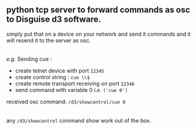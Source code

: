 ## python tcp server to forward commands as osc to Disguise d3 software. 

simply put that on a device on your network and send it commands and it will resend it to the server as osc. 
######
*e.g.* Sending cue :

- create telnet device with port `12345`
- create control string : `cue \\$`
- create remote transport receiving on port `12346`
- send command with variable 0 *i.e.* `('cue 0')`

received osc command: `/d3/showcontrol/cue 0`
######
any `/d3/showcontrol` command show work out of the box. 

